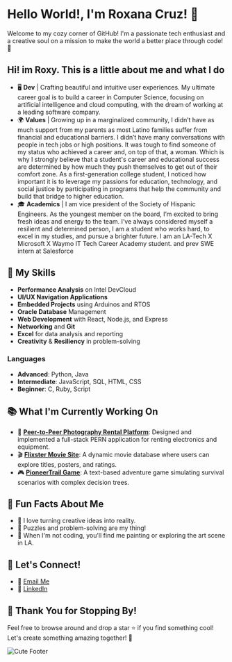 # Hello World!, I'm Roxana Cruz! 🌸

Welcome to my cozy corner of GitHub! I'm a passionate tech enthusiast and a creative soul on a mission to make the world a better place through code! 🌟


## Hi! im Roxy. This is a little about me and what I do

- 🖥️ **Dev** | Crafting beautiful and intuitive user experiences. My ultimate career goal is to build a career in Computer Science, focusing on artificial intelligence and cloud computing, with the dream of working at a leading software company.
- 🌍 **Values** | Growing up in a marginalized community, I didn’t have as much support from my parents as most Latino families suffer from financial and educational barriers. I didn’t have many conversations with people in tech jobs or high positions. It was tough to find someone of my status who achieved a career and, on top of that, a woman. Which is why I strongly believe that a student's career and educational success are determined by how much they push themselves to get out of their comfort zone. As a first-generation college student, I noticed how important it is to leverage my passions for education, technology, and social justice by participating in programs that help the community and build that bridge to higher education.
- 🎓 **Academics** | I am vice president of the Society of Hispanic Engineers. As the youngest member on the board, I’m excited to bring fresh ideas and energy to the team. I’ve always considered myself a resilient and determined person, I am a student who works hard, to excel in my studies, and pursue a brighter future. I am an LA-Tech X Microsoft X Waymo IT Tech Career Academy student. and prev SWE intern at Salesforce

  
## 🌟 My Skills

- **Performance Analysis** on Intel DevCloud
- **UI/UX Navigation Applications**
- **Embedded Projects** using Arduinos and RTOS
- **Oracle Database** Management
- **Web Development** with React, Node.js, and Express
- **Networking** and **Git**
- **Excel** for data analysis and reporting
- **Creativity** & **Resiliency** in problem-solving

### Languages

- **Advanced**: Python, Java
- **Intermediate**: JavaScript, SQL, HTML, CSS
- **Beginner**: C, Ruby, Script

## 📚 What I'm Currently Working On

- 🚀 **[Peer-to-Peer Photography Rental Platform](https://github.com/RoxanaCruz/p2p-photography)**: Designed and implemented a full-stack PERN application for renting electronics and equipment.
- 🎬 **[Flixster Movie Site](https://github.com/RoxanaCruz/flixster-starter)**: A dynamic movie database where users can explore titles, posters, and ratings.
- 🎮 **[PioneerTrail Game](https://github.com/RoxanaCruz/PioneerTrail-Game.git)**: A text-based adventure game simulating survival scenarios with complex decision trees.

## 🌱 Fun Facts About Me

- 🌻 I love turning creative ideas into reality.
- 🧩 Puzzles and problem-solving are my thing!
- 🎨 When I'm not coding, you'll find me painting or exploring the art scene in LA.

## 💌 Let's Connect!

- 💌 [Email Me](mailto:rox21cruz@gmail.com)
- 💼 [LinkedIn](http://www.linkedin.com/in/roxanacruzlopez)

## 🎉 Thank You for Stopping By!

Feel free to browse around and drop a star ⭐ if you find something cool! Let's create something amazing together! 🚀

![Cute Footer](https://user-images.githubusercontent.com/yourusername/your-repo-name/footer.png)

